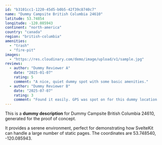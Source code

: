 ```yaml
---
id: "b3101cc1-1220-45d5-b0b5-42f39c8740c7"
name: "Dummy Campsite British Columbia 24610"
latitude: 53.74854
longitude: -120.085943
continent: "north-america"
country: "canada"
region: "british-columbia"
amenities:
  - "trash"
  - "fire-pit"
images:
  - "https://res.cloudinary.com/demo/image/upload/v1/sample.jpg"
reviews:
  - author: "Dummy Reviewer A"
    date: "2025-01-07"
    rating: 5
    comment: "A nice, quiet dummy spot with some basic amenities."
  - author: "Dummy Reviewer B"
    date: "2025-07-07"
    rating: 3
    comment: "Found it easily. GPS was spot on for this dummy location."
---
```


This is a **dummy description** for Dummy Campsite British Columbia 24610, generated for the proof of concept.

It provides a serene environment, perfect for demonstrating how SvelteKit can handle a large number of static pages. The coordinates are 53.748540, -120.085943.
